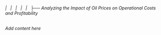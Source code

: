 ###### |   |   |   |   |   ├── Analyzing the Impact of Oil Prices on Operational Costs and Profitability

*Add content here*